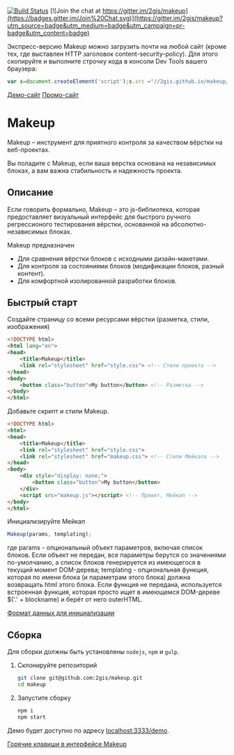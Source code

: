 [![Build Status](https://travis-ci.org/2gis/makeup.svg)](https://travis-ci.org/2gis/makeup) [![Join the chat at https://gitter.im/2gis/makeup](https://badges.gitter.im/Join%20Chat.svg)](https://gitter.im/2gis/makeup?utm_source=badge&utm_medium=badge&utm_campaign=pr-badge&utm_content=badge)

Экспресс-версию Makeup можно загрузить почти на любой сайт (кроме тех, где выставлен HTTP заголовок content-security-policy). Для этого скопируйте и выполните строчку кода в консоли Dev Tools вашего браузера:

```js
var s=document.createElement('script');s.src ="//2gis.github.io/makeup/autoload/script.js";document.body.appendChild(s)
```

[Демо-сайт](http://2gis.github.io/makeup/demo)
[Промо-сайт](http://2gis.github.io/makeup)

# Makeup

Makeup – инструмент для приятного контроля за качеством вёрстки на веб-проектах.

Вы поладите с Makeup, если ваша верстка основана на независимых блоках, а вам важна стабильность и надежность проекта.

## Описание

Если говорить формально, Makeup – это js-библиотека, которая предоставляет визуальный интерфейс для быстрого ручного регрессионого тестирования вёрстки, основанной на абсолютно-независимых блоках.

Makeup предназначен

* Для сравнения вёрстки блоков с исходными дизайн-макетами.
* Для контроля за состояниями блоков (модификации блоков, разный контент).
* Для комфортной изолированной разработки блоков.

## Быстрый старт

Создайте страницу со всеми ресурсами вёрстки (разметка, стили, изображения)

```html
<!DOCTYPE html>
<html lang="en">
<head>
    <title>Makeup</title>
    <link rel="stylesheet" href="style.css"> <!-- Стили проекта -->
</head>
<body>
    <button class="button">My button</button> <!-- Разметка -->
</body>
</html>
```

Добавьте скрипт и стили Makeup.

```html
<!DOCTYPE html>
<html>
<head>
    <title>Makeup</title>
    <link rel="stylesheet" href="style.css">
    <link rel="stylesheet" href="makeup.css"> <!-- Стили Мейкапа -->
</head>
<body>
    <div style="display: none;">
        <button class="button">My button</button>
    </div>
    <script src="makeup.js"></script> <!-- Привет, Мейкап -->
</body>
</html>
```

Инициализируйте Мейкап

```js
Makeup(params, templating);
```
где params - опциональный объект параметров, включая список блоков. Если объект не передан, все параметры берутся со значениями по-умолчанию, а список блоков генерируется из имеющегося в текущий момент DOM-дерева; templating - опциональная функция, которая по имени блока (и параметрам этого блока) должна возвращать html этого блока. Если функция не передана, используется встроенная функция, которая просто ищет в имеющемся DOM-дереве $('.' + blockname) и берёт от него outerHTML.

[Формат данных для инициализации](docs/format.md)

## Сборка

Для сборки должны быть установлены `nodejs`, `npm` и `gulp`.

1. Склонируйте репозиторий

    ```bash
    git clone git@github.com:2gis/makeup.git
    cd makeup
    ```
2. Запустите сборку

    ```bash
    npm i
    npm start
    ```

Демо будет доступно по адресу [localhost:3333/demo](http://localhost:3333/demo).

[Горячие клавиши в интерфейсе Makeup](docs/keyboard.md)
